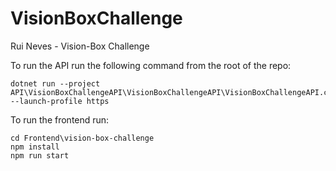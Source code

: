 # VisionBoxChallenge
Rui Neves - Vision-Box Challenge


To run the API run the following command from the root of the repo:

```console
dotnet run --project API\VisionBoxChallengeAPI\VisionBoxChallengeAPI\VisionBoxChallengeAPI.csproj --launch-profile https
```

To run the frontend run:

```console
cd Frontend\vision-box-challenge
npm install
npm run start
```